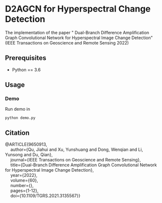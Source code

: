 # D2AGCN for Hyperspectral Change Detection
The implementation of the paper " Dual-Branch Difference Amplification Graph Convolutional Network for Hyperspectral Image Change Detection" (IEEE Transactions on Geoscience and Remote Sensing 2022)


## Prerequisites
- Python == 3.6

## Usage

### Demo

Run demo in 
```
python demo.py 
```


## Citation
@ARTICLE{9650913,  
  &emsp; author={Qu, Jiahui and Xu, Yunshuang and Dong, Wenqian and Li, Yunsong and Du, Qian},  
  &emsp; journal={IEEE Transactions on Geoscience and Remote Sensing},   
  &emsp; title={Dual-Branch Difference Amplification Graph Convolutional Network for Hyperspectral Image Change Detection},  
  &emsp; year={2022},  
  &emsp; volume={60},  
  &emsp; number={},  
  &emsp; pages={1-12},  
  &emsp; doi={10.1109/TGRS.2021.3135567}}

